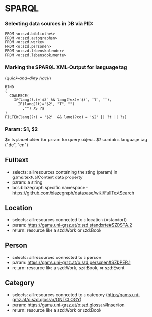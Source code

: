 # SPARQL

### Selecting data sources in DB via PID:

```
FROM <o:szd.bibliothek>
FROM <o:szd.autographen>
FROM <o:szd.werke>
FROM <o:szd.personen>
FROM <o:szd.lebenskalender>
FROM <o:szd.lebensdokumente>
```

### Marking the SPARQL XML-Output for language tag 

(*quick-and-dirty hack*)

```
BIND 
(
  COALESCE(
    IF(lang(?t)='$2' && lang(?ex)='$2', "T", ""),
      IF(lang(?t)='$2', "T", "")
        ,"") AS ?a
)
FILTER(lang(?h) = '$2'  && lang(?co) = '$2' || ?t || ?s)
```

### Param: $1, $2

$n is placeholder for param for query object.
$2 contains language tag ("de", "en")

## Fulltext

- selects: all resources containing the sting (param) in gams:textualContent data property
- param: a string
- bds:blazegraph specific namespace - https://github.com/blazegraph/database/wiki/FullTextSearch

## Location

+ selects: all resources connected to a location (=standort)
+ param: <https://gams.uni-graz.at/o:szd.standorte#SZDSTA.2>
+ return: resource like a szd:Work or szd:Book

## Person

+ selects: all resources connected to a person
+ param: <https://gams.uni-graz.at/o:szd.personen#SZDPER.1>
+ return: resource like a szd:Work, szd:Book, or szd:Event

## Category

+ selects: all resources connected to a category (http://gams.uni-graz.at/o:szd.glossar/ONTOLOGY)
+ param: <https://gams.uni-graz.at/o:szd.glossar#Insertion>
+ return: resource like a szd:Work or szd:Book